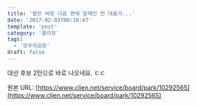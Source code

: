 ```yaml
---
title: '썰전 바로 다음 편에 문재인 전 대표가...'
date: '2017-02-03T00:18:47'
template: 'post'
category: '클리앙'
tags: 
  - '모두의공원'
draft: false
---
```


대선 후보 2탄으로 바로 나오네요. ㄷㄷ

원본 URL: [https://www.clien.net/service/board/park/10292565](https://www.clien.net/service/board/park/10292565)